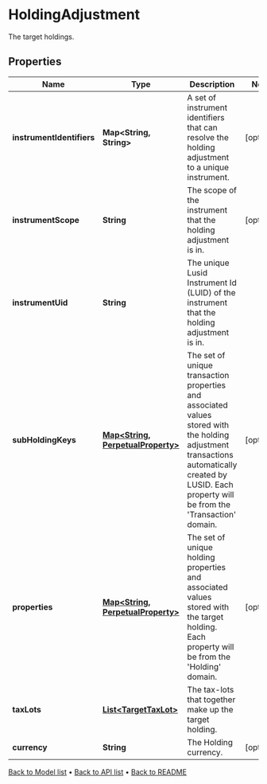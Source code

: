 

# HoldingAdjustment

The target holdings.

## Properties

| Name | Type | Description | Notes |
|------------ | ------------- | ------------- | -------------|
|**instrumentIdentifiers** | **Map&lt;String, String&gt;** | A set of instrument identifiers that can resolve the holding adjustment to a unique instrument. |  [optional] |
|**instrumentScope** | **String** | The scope of the instrument that the holding adjustment is in. |  [optional] |
|**instrumentUid** | **String** | The unique Lusid Instrument Id (LUID) of the instrument that the holding adjustment is in. |  |
|**subHoldingKeys** | [**Map&lt;String, PerpetualProperty&gt;**](PerpetualProperty.md) | The set of unique transaction properties and associated values stored with the holding adjustment transactions automatically created by LUSID. Each property will be from the &#39;Transaction&#39; domain. |  [optional] |
|**properties** | [**Map&lt;String, PerpetualProperty&gt;**](PerpetualProperty.md) | The set of unique holding properties and associated values stored with the target holding. Each property will be from the &#39;Holding&#39; domain. |  [optional] |
|**taxLots** | [**List&lt;TargetTaxLot&gt;**](TargetTaxLot.md) | The tax-lots that together make up the target holding. |  |
|**currency** | **String** | The Holding currency. |  [optional] |



[Back to Model list](../README.md#documentation-for-models) &#8226; [Back to API list](../README.md#documentation-for-api-endpoints) &#8226; [Back to README](../README.md)


